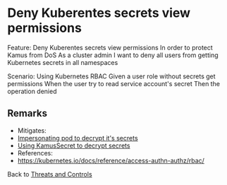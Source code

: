 # Deny Kuberentes secrets view permissions

Feature: Deny Kuberentes secrets view permissions
  In order to protect Kamus from DoS
  As a cluster admin
  I want to deny all users from getting Kubernetes secrets in all namespaces

  Scenario: Using Kubernetes RBAC
    Given a user role without secrets get permissions 
    When the user try to read service account's secret
    Then the operation denied


## Remarks

* Mitigates: 
 * [Impersonating pod to decrypt it's secrets](/docs/threatmodeling/threats/decryption/pod_impersonation)
 * [Using KamusSecret to decrypt secrets](/docs/threatmodeling/threats/decryption/leveraging_crd)
* References:
 * https://kubernetes.io/docs/reference/access-authn-authz/rbac/

Back to [Threats and Controls](/docs/threatmodeling/threats_controls)
